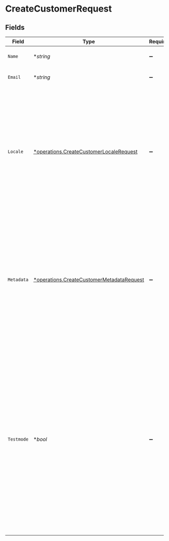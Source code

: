 # CreateCustomerRequest


## Fields

| Field                                                                                                                                                                                                                                                                                                            | Type                                                                                                                                                                                                                                                                                                             | Required                                                                                                                                                                                                                                                                                                         | Description                                                                                                                                                                                                                                                                                                      | Example                                                                                                                                                                                                                                                                                                          |
| ---------------------------------------------------------------------------------------------------------------------------------------------------------------------------------------------------------------------------------------------------------------------------------------------------------------- | ---------------------------------------------------------------------------------------------------------------------------------------------------------------------------------------------------------------------------------------------------------------------------------------------------------------- | ---------------------------------------------------------------------------------------------------------------------------------------------------------------------------------------------------------------------------------------------------------------------------------------------------------------- | ---------------------------------------------------------------------------------------------------------------------------------------------------------------------------------------------------------------------------------------------------------------------------------------------------------------- | ---------------------------------------------------------------------------------------------------------------------------------------------------------------------------------------------------------------------------------------------------------------------------------------------------------------- |
| `Name`                                                                                                                                                                                                                                                                                                           | **string*                                                                                                                                                                                                                                                                                                        | :heavy_minus_sign:                                                                                                                                                                                                                                                                                               | The full name of the customer.                                                                                                                                                                                                                                                                                   | John Doe                                                                                                                                                                                                                                                                                                         |
| `Email`                                                                                                                                                                                                                                                                                                          | **string*                                                                                                                                                                                                                                                                                                        | :heavy_minus_sign:                                                                                                                                                                                                                                                                                               | The email address of the customer.                                                                                                                                                                                                                                                                               | example@email.com                                                                                                                                                                                                                                                                                                |
| `Locale`                                                                                                                                                                                                                                                                                                         | [*operations.CreateCustomerLocaleRequest](../../models/operations/createcustomerlocalerequest.md)                                                                                                                                                                                                                | :heavy_minus_sign:                                                                                                                                                                                                                                                                                               | Preconfigure the language to be used in the hosted payment pages shown to the customer. Should only be provided if<br/>absolutely necessary. If not provided, the browser language will be used which is typically highly accurate.                                                                              | en_US                                                                                                                                                                                                                                                                                                            |
| `Metadata`                                                                                                                                                                                                                                                                                                       | [*operations.CreateCustomerMetadataRequest](../../models/operations/createcustomermetadatarequest.md)                                                                                                                                                                                                            | :heavy_minus_sign:                                                                                                                                                                                                                                                                                               | Provide any data you like, for example a string or a JSON object. We will save the data alongside the entity. Whenever<br/>you fetch the entity with our API, we will also include the metadata. You can use up to approximately 1kB.                                                                            |                                                                                                                                                                                                                                                                                                                  |
| `Testmode`                                                                                                                                                                                                                                                                                                       | **bool*                                                                                                                                                                                                                                                                                                          | :heavy_minus_sign:                                                                                                                                                                                                                                                                                               | Whether to create the entity in test mode or live mode.<br/><br/>Most API credentials are specifically created for either live mode or test mode, in which case this parameter can be<br/>omitted. For organization-level credentials such as OAuth access tokens, you can enable test mode by setting<br/>`testmode` to `true`. | false                                                                                                                                                                                                                                                                                                            |